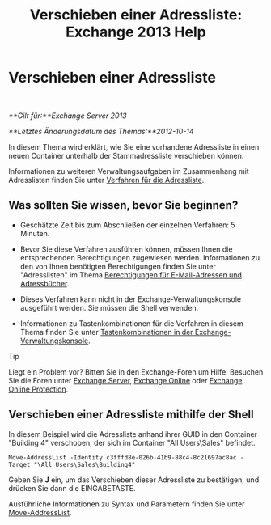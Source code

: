 ﻿---
title: 'Verschieben einer Adressliste: Exchange 2013 Help'
TOCTitle: Verschieben einer Adressliste
ms:assetid: c843bbd5-6c0e-41e1-b749-7ae87c1beb25
ms:mtpsurl: https://technet.microsoft.com/de-de/library/Bb124534(v=EXCHG.150)
ms:contentKeyID: 50476678
ms.date: 04/24/2018
mtps_version: v=EXCHG.150
ms.translationtype: HT
---

# Verschieben einer Adressliste

 

_**Gilt für:**Exchange Server 2013_

_**Letztes Änderungsdatum des Themas:**2012-10-14_

In diesem Thema wird erklärt, wie Sie eine vorhandene Adressliste in einen neuen Container unterhalb der Stammadressliste verschieben können.

Informationen zu weiteren Verwaltungsaufgaben im Zusammenhang mit Adresslisten finden Sie unter [Verfahren für die Adressliste](address-list-procedures-exchange-2013-help.md).

## Was sollten Sie wissen, bevor Sie beginnen?

  - Geschätzte Zeit bis zum Abschließen der einzelnen Verfahren: 5 Minuten.

  - Bevor Sie diese Verfahren ausführen können, müssen Ihnen die entsprechenden Berechtigungen zugewiesen werden. Informationen zu den von Ihnen benötigten Berechtigungen finden Sie unter "Adresslisten" im Thema [Berechtigungen für E-Mail-Adressen und Adressbücher](email-address-and-address-book-permissions-exchange-2013-help.md).

  - Dieses Verfahren kann nicht in der Exchange-Verwaltungskonsole ausgeführt werden. Sie müssen die Shell verwenden.

  - Informationen zu Tastenkombinationen für die Verfahren in diesem Thema finden Sie unter [Tastenkombinationen in der Exchange-Verwaltungskonsole](keyboard-shortcuts-in-the-exchange-admin-center-exchange-online-protection-help.md).


> [!TIP]
> Liegt ein Problem vor? Bitten Sie in den Exchange-Foren um Hilfe. Besuchen Sie die Foren unter <A href="https://go.microsoft.com/fwlink/p/?linkid=60612">Exchange Server</A>, <A href="https://go.microsoft.com/fwlink/p/?linkid=267542">Exchange Online</A> oder <A href="https://go.microsoft.com/fwlink/p/?linkid=285351">Exchange Online Protection</A>.



## Verschieben einer Adressliste mithilfe der Shell

In diesem Beispiel wird die Adressliste anhand ihrer GUID in den Container "Building 4" verschoben, der sich im Container "All Users\\Sales" befindet.

    Move-AddressList -Identity c3fffd8e-026b-41b9-88c4-8c21697ac8ac -Target "\All Users\Sales\Building4"

Geben Sie **J** ein, um das Verschieben dieser Adressliste zu bestätigen, und drücken Sie dann die EINGABETASTE.

Ausführliche Informationen zu Syntax und Parametern finden Sie unter [Move-AddressList](https://technet.microsoft.com/de-de/library/bb124520\(v=exchg.150\)).

